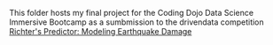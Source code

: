 This folder hosts my final project for the Coding Dojo Data Science Immersive Bootcamp as a sumbmission to the drivendata competition [Richter's Predictor: Modeling Earthquake Damage](https://www.drivendata.org/competitions/57/nepal-earthquake/page/134/)
